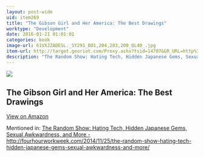 ```yaml
---
layout: post-wide
uid: item269
title: "The Gibson Girl and Her America: The Best Drawings"
worktype: "Development"
date: 2016-01-21 01:01:01
categories: book
image-url: 61VXJZADESL._SY291_BO1,204,203,200_QL40_.jpg
item-url: http://target.georiot.com/Proxy.ashx?tsid=14707&GR_URL=http%3A%2F%2Fwww.amazon.com%2FGibson-Girl-Her-America-Drawings%2Fdp%2F0486219860
description: "The Random Show: Hating Tech, Hidden Japanese Gems, Sexual Awkwardness, and More - http://fourhourworkweek.com/2014/11/25/the-random-show-hating-tech-hidden-japanese-gems-sexual-awkwardness-and-more/"
---
```

<a href="http://target.georiot.com/Proxy.ashx?tsid=14707&GR_URL=http%3A%2F%2Fwww.amazon.com%2FGibson-Girl-Her-America-Drawings%2Fdp%2F0486219860" target="blank"><img src="../../../../img/thumbs/61VXJZADESL._SY291_BO1,204,203,200_QL40_.jpg" class="prod-img"></a>
<h2>The Gibson Girl and Her America: The Best Drawings</h2>
<p><a class="btn btn-primary" href="http://target.georiot.com/Proxy.ashx?tsid=14707&GR_URL=http%3A%2F%2Fwww.amazon.com%2FGibson-Girl-Her-America-Drawings%2Fdp%2F0486219860" target="blank">View on Amazon</a><p>
<p>Mentioned in: <a href="http://fourhourworkweek.com/2014/11/25/the-random-show-hating-tech-hidden-japanese-gems-sexual-awkwardness-and-more/" target="blank">The Random Show: Hating Tech, Hidden Japanese Gems, Sexual Awkwardness, and More - http://fourhourworkweek.com/2014/11/25/the-random-show-hating-tech-hidden-japanese-gems-sexual-awkwardness-and-more/</a></p>
